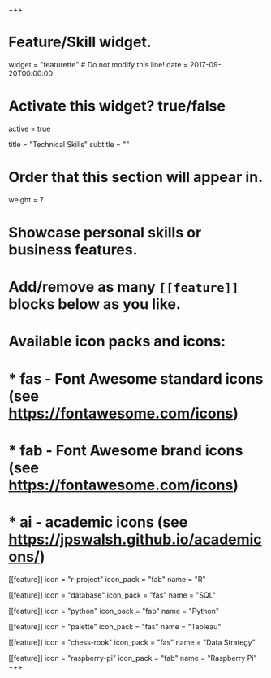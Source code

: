 +++
# Feature/Skill widget.
widget = "featurette"  # Do not modify this line!
date = 2017-09-20T00:00:00

# Activate this widget? true/false
active = true

title = "Technical Skills"
subtitle = ""

# Order that this section will appear in.
weight = 7

# Showcase personal skills or business features.
# 
# Add/remove as many `[[feature]]` blocks below as you like.
# 
# Available icon packs and icons:
# * fas - Font Awesome standard icons (see https://fontawesome.com/icons)
# * fab - Font Awesome brand icons (see https://fontawesome.com/icons)
# * ai - academic icons (see https://jpswalsh.github.io/academicons/)

[[feature]]
  icon = "r-project"
  icon_pack = "fab"
  name = "R"
  
[[feature]]
  icon = "database"
  icon_pack = "fas"
  name = "SQL"
  
[[feature]]
  icon = "python"
  icon_pack = "fab"
  name = "Python"
  
[[feature]]
  icon = "palette"
  icon_pack = "fas"
  name = "Tableau"
  
[[feature]]
  icon = "chess-rook"
  icon_pack = "fas"
  name = "Data Strategy"

[[feature]]
  icon = "raspberry-pi"
  icon_pack = "fab"
  name = "Raspberry Pi"
+++
